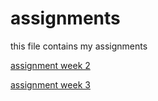 # assignments
this file contains my assignments

[assignment week 2](https://github.com/bushbush40/assignments/blob/master/assignmentweek2-2.ipynb)

[assignment week 3](https://github.com/bushbush40/assignments/blob/master/assignment3Boaz.ipynb)

